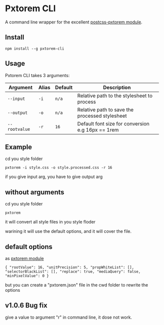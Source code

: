 # Pxtorem CLI

A command line wrapper for the excellent [postcss-pxtorem module](https://www.npmjs.com/package/postcss-pxtorem).


## Install

`npm install --g pxtorem-cli`

## Usage

Pxtorem CLI takes 3 arguments:

|Argument|Alias|Default|Description|
|---|---|---|---|
|`--input`|`-i`|`n/a`|Relative path to the stylesheet to process|
|`--output`|`-o`|`n/a`|Relative path to save the processed stylesheet|
|`--rootvalue`|`-r`|`16`|Default font size for conversion e.g 16px == 1rem|

## Example
cd you style folder

`pxtorem -i style.css -o style.processed.css -r 16`

if you give input arg, you have to give output arg


## without arguments

cd you style folder

`pxtorem`

it will convert all style files in you style floder

warining it will use the default options, and it will cover the file.

## default options

as [pxtorem module](https://www.npmjs.com/package/postcss-pxtorem)

`{
    "rootValue": 16,
    "unitPrecision": 5,
    "propWhiteList": [],
    "selectorBlackList": [],
    "replace": true,
    "mediaQuery": false,
    "minPixelValue": 0
}`

but you can create a "pxtorem.json" file in the cwd folder to rewrite the options

## v1.0.6 Bug fix 

give a value to argument "r" in command line, it dose not work.
